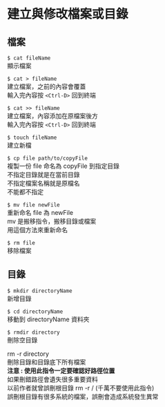 # 建立與修改檔案或目錄

## 檔案

`$ cat fileName`  
顯示檔案

`$ cat > fileName`  
建立檔案，之前的內容會覆蓋  
輸入完內容按 `<Ctrl-D>` 回到終端

`$ cat >> fileName`  
建立檔案，內容添加在原檔案後方  
輸入完內容按 `<Ctrl-D>` 回到終端

`$ touch fileName`  
建立新檔

`$ cp file path/to/copyFile`  
複製一份 file 命名為 copyFile 到指定目錄  
不指定目錄就是在當前目錄  
不指定檔案名稱就是原檔名  
不能都不指定

`$ mv file newFile`  
重新命名 file 為 newFile  
mv 是搬移指令，搬移目錄或檔案  
用這個方法來重新命名

`$ rm file`  
移除檔案

## 目錄

`$ mkdir directoryName`  
新增目錄

`$ cd directoryName`  
移動到 directoryName 資料夾

`$ rmdir directory`  
刪除空目錄

rm -r directory  
刪除目錄和目錄底下所有檔案  
**注意 : 使用此指令一定要確認好路徑位置**  
如果刪錯路徑會遺失很多重要資料  
以前作者就曾誤刪根目錄 rm -r / \(千萬不要使用此指令\)  
誤刪根目錄有很多系統的檔案，誤刪會造成系統發生異常

